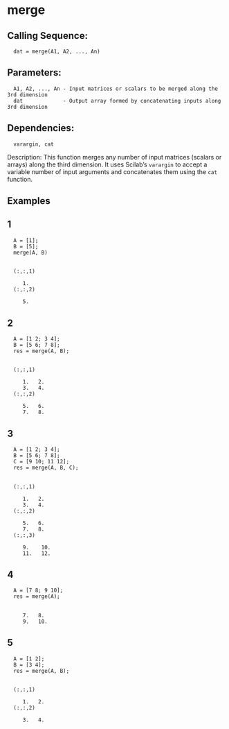 # merge
## Calling Sequence:
      dat = merge(A1, A2, ..., An)
## Parameters:
      A1, A2, ..., An - Input matrices or scalars to be merged along the 3rd dimension
      dat             - Output array formed by concatenating inputs along 3rd dimension 
## Dependencies:
      varargin, cat
Description:
      This function merges any number of input matrices (scalars or arrays) along the third dimension.
      It uses Scilab’s `varargin` to accept a variable number of input arguments and concatenates them
      using the `cat` function.
## Examples
## 1
      A = [1];
      B = [5];
      merge(A, B)
##
      (:,:,1)
      
         1.
      (:,:,2)
      
         5.

## 2
      A = [1 2; 3 4];
      B = [5 6; 7 8];
      res = merge(A, B);
##
      (:,:,1)
      
         1.   2.
         3.   4.
      (:,:,2)
      
         5.   6.
         7.   8.

## 3
      A = [1 2; 3 4];
      B = [5 6; 7 8];
      C = [9 10; 11 12];
      res = merge(A, B, C);
##
      (:,:,1)
      
         1.   2.
         3.   4.
      (:,:,2)
      
         5.   6.
         7.   8.
      (:,:,3)
      
         9.    10.
         11.   12.

## 4
      A = [7 8; 9 10];
      res = merge(A);
##
         7.   8. 
         9.   10.

## 5
      A = [1 2];
      B = [3 4];  
      res = merge(A, B);

##
      (:,:,1)
      
         1.   2.
      (:,:,2)
      
         3.   4.
